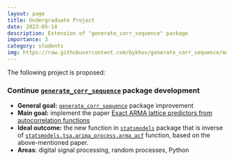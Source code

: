 ```yaml
---
layout: page
title: Undergraduate Project
date: 2023-05-14
description: Extension of "generate_corr_sequence" package
importance: 3
category: students
img: https://raw.githubusercontent.com/bykhov/generate_corr_sequence/main/examples/default_samples.png
---
```



The following project is proposed:

### Continue [`generate_corr_sequence`](https://github.com/bykhov/generate_corr_sequence) package development
* **General goal:** [`generate_corr_sequence`](https://github.com/bykhov/generate_corr_sequence) package improvement
* **Main goal:** implement the paper [Exact ARMA lattice predictors from autocorrelation functions](https://doi.org/10.1109/78.285651)
* **Ideal outcome:** the new function in [`statsmodels`](https://www.statsmodels.org/stable/index.html) package that is inverse of [`statsmodels.tsa.arima_process.arma_acf`](https://www.statsmodels.org/dev/generated/statsmodels.tsa.arima_process.arma_acf.html) function, based on the above-mentioned paper.
* **Areas**: digital signal processing, random processes, Python